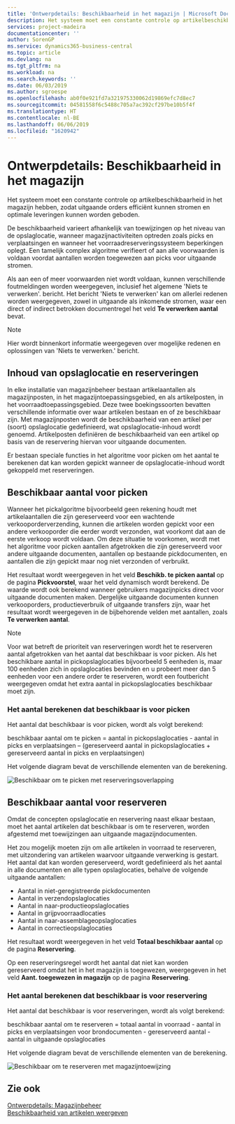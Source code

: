 ```yaml
---
title: 'Ontwerpdetails: Beschikbaarheid in het magazijn | Microsoft Docs'
description: Het systeem moet een constante controle op artikelbeschikbaarheid in het magazijn hebben, zodat uitgaande orders efficiënt kunnen stromen en optimale leveringen kunnen worden geboden.
services: project-madeira
documentationcenter: ''
author: SorenGP
ms.service: dynamics365-business-central
ms.topic: article
ms.devlang: na
ms.tgt_pltfrm: na
ms.workload: na
ms.search.keywords: ''
ms.date: 06/03/2019
ms.author: sgroespe
ms.openlocfilehash: ab0f0e921fd7a321975330062d19869efc7d8ec7
ms.sourcegitcommit: 04581558f6c5488c705a7ac392cf297be10b5f4f
ms.translationtype: HT
ms.contentlocale: nl-BE
ms.lasthandoff: 06/06/2019
ms.locfileid: "1620942"
---
```

# <a name="design-details-availability-in-the-warehouse"></a>Ontwerpdetails: Beschikbaarheid in het magazijn
Het systeem moet een constante controle op artikelbeschikbaarheid in het magazijn hebben, zodat uitgaande orders efficiënt kunnen stromen en optimale leveringen kunnen worden geboden.  

De beschikbaarheid varieert afhankelijk van toewijzingen op het niveau van de opslaglocatie, wanneer magazijnactiviteiten optreden zoals picks en verplaatsingen en wanneer het voorraadreserveringssysteem beperkingen oplegt. Een tamelijk complex algoritme verifieert of aan alle voorwaarden is voldaan voordat aantallen worden toegewezen aan picks voor uitgaande stromen.

Als aan een of meer voorwaarden niet wordt voldaan, kunnen verschillende foutmeldingen worden weergegeven, inclusief het algemene 'Niets te verwerken'. bericht. Het bericht 'Niets te verwerken' kan om allerlei redenen worden weergegeven, zowel in uitgaande als inkomende stromen, waar een direct of indirect betrokken documentregel het veld **Te verwerken aantal** bevat.

> [!NOTE]
> Hier wordt binnenkort informatie weergegeven over mogelijke redenen en oplossingen van 'Niets te verwerken.' bericht.

## <a name="bin-content-and-reservations"></a>Inhoud van opslaglocatie en reserveringen  
 In elke installatie van magazijnbeheer bestaan artikelaantallen als magazijnposten, in het magazijntoepassingsgebied, en als artikelposten, in het voorraadtoepassingsgebied. Deze twee boekingssoorten bevatten verschillende informatie over waar artikelen bestaan en of ze beschikbaar zijn. Met magazijnposten wordt de beschikbaarheid van een artikel per (soort) opslaglocatie gedefinieerd, wat opslaglocatie-inhoud wordt genoemd. Artikelposten definiëren de beschikbaarheid van een artikel op basis van de reservering hiervan voor uitgaande documenten.  

 Er bestaan speciale functies in het algoritme voor picken om het aantal te berekenen dat kan worden gepickt wanneer de opslaglocatie-inhoud wordt gekoppeld met reserveringen.  

## <a name="quantity-available-to-pick"></a>Beschikbaar aantal voor picken  
 Wanneer het pickalgoritme bijvoorbeeld geen rekening houdt met artikelaantallen die zijn gereserveerd voor een wachtende verkooporderverzending, kunnen die artikelen worden gepickt voor een andere verkooporder die eerder wordt verzonden, wat voorkomt dat aan de eerste verkoop wordt voldaan. Om deze situatie te voorkomen, wordt met het algoritme voor picken aantallen afgetrokken die zijn gereserveerd voor andere uitgaande documenten, aantallen op bestaande pickdocumenten, en aantallen die zijn gepickt maar nog niet verzonden of verbruikt.  

 Het resultaat wordt weergegeven in het veld **Beschikb. te picken aantal** op de pagina **Pickvoorstel**, waar het veld dynamisch wordt berekend. De waarde wordt ook berekend wanneer gebruikers magazijnpicks direct voor uitgaande documenten maken. Dergelijke uitgaande documenten kunnen verkooporders, productieverbruik of uitgaande transfers zijn, waar het resultaat wordt weergegeven in de bijbehorende velden met aantallen, zoals **Te verwerken aantal**.  

> [!NOTE]  
>  Voor wat betreft de prioriteit van reserveringen wordt het te reserveren aantal afgetrokken van het aantal dat beschikbaar is voor picken. Als het beschikbare aantal in pickopslaglocaties bijvoorbeeld 5 eenheden is, maar 100 eenheden zich in opslaglocaties bevinden en u probeert meer dan 5 eenheden voor een andere order te reserveren, wordt een foutbericht weergegeven omdat het extra aantal in pickopslaglocaties beschikbaar moet zijn.  

### <a name="calculating-the-quantity-available-to-pick"></a>Het aantal berekenen dat beschikbaar is voor picken  
 Het aantal dat beschikbaar is voor picken, wordt als volgt berekend:  

 beschikbaar aantal om te picken = aantal in pickopslaglocaties - aantal in picks en verplaatsingen – (gereserveerd aantal in pickopslaglocaties + gereserveerd aantal in picks en verplaatsingen)  

 Het volgende diagram bevat de verschillende elementen van de berekening.  

 ![Beschikbaar om te picken met reserveringsoverlapping](media/design_details_warehouse_management_availability_2.png "Beschikbaar om te picken met reserveringsoverlapping")  

## <a name="quantity-available-to-reserve"></a>Beschikbaar aantal voor reserveren  
 Omdat de concepten opslaglocatie en reservering naast elkaar bestaan, moet het aantal artikelen dat beschikbaar is om te reserveren, worden afgestemd met toewijzingen aan uitgaande magazijndocumenten.  

 Het zou mogelijk moeten zijn om alle artikelen in voorraad te reserveren, met uitzondering van artikelen waarvoor uitgaande verwerking is gestart. Het aantal dat kan worden gereserveerd, wordt gedefinieerd als het aantal in alle documenten en alle typen opslaglocaties, behalve de volgende uitgaande aantallen:  

-   Aantal in niet-geregistreerde pickdocumenten  
-   Aantal in verzendopslaglocaties  
-   Aantal in naar-productieopslaglocaties  
-   Aantal in grijpvoorraadlocaties  
-   Aantal in naar-assemblageopslaglocaties  
-   Aantal in correctieopslaglocaties  

 Het resultaat wordt weergegeven in het veld **Totaal beschikbaar aantal** op de pagina **Reservering**.  

 Op een reserveringsregel wordt het aantal dat niet kan worden gereserveerd omdat het in het magazijn is toegewezen, weergegeven in het veld **Aant. toegewezen in magazijn** op de pagina **Reservering**.  

### <a name="calculating-the-quantity-available-to-reserve"></a>Het aantal berekenen dat beschikbaar is voor reservering  
 Het aantal dat beschikbaar is voor reserveringen, wordt als volgt berekend:  

 beschikbaar aantal om te reserveren = totaal aantal in voorraad - aantal in picks en verplaatsingen voor brondocumenten - gereserveerd aantal - aantal in uitgaande opslaglocaties  

 Het volgende diagram bevat de verschillende elementen van de berekening.  

 ![Beschikbaar om te reserveren met magazijntoewijzing](media/design_details_warehouse_management_availability_3.png "Beschikbaar om te reserveren met magazijntoewijzing")  

## <a name="see-also"></a>Zie ook  
 [Ontwerpdetails: Magazijnbeheer](design-details-warehouse-management.md)  
 [Beschikbaarheid van artikelen weergeven](inventory-how-availability-overview.md)
